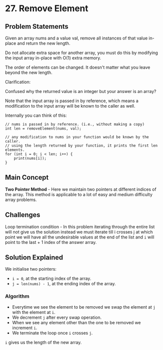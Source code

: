 # 27. Remove Element

## Problem Statements

Given an array nums and a value val, remove all instances of that value in-place and return the new length.

Do not allocate extra space for another array, you must do this by modifying the input array in-place with O(1) extra memory.

The order of elements can be changed. It doesn't matter what you leave beyond the new length.

Clarification:

Confused why the returned value is an integer but your answer is an array?

Note that the input array is passed in by reference, which means a modification to the input array will be known to the caller as well.

Internally you can think of this:

```
// nums is passed in by reference. (i.e., without making a copy)
int len = removeElement(nums, val);

// any modification to nums in your function would be known by the caller.
// using the length returned by your function, it prints the first len elements.
for (int i = 0; i < len; i++) {
    print(nums[i]);
}
```

## Main Concept

**Two Pointer Method** - Here we maintain two pointers at different indices of the array. This method is applicable to a lot of easy and medium difficulty array problems.

## Challenges

Loop termination condition - In this problem iterating through the entire list will not give us the solution instead we must iterate till i crosses j at which point we will have all the undesirable values at the end of the list and `i` will point to the last + 1 index of the answer array.

## Solution Explained

We initialise two pointers:

- `i = 0`, at the starting index of the array.
- `j = len(nums) - 1`, at the ending index of the array.

### Algorithm

- Everytime we see the element to be removed we swap the element at `j` with the element at `i`.
- We decrement `j` after every swap operation.
- When we see any element other than the one to be removed we increment `i`.
- We terminate the loop once `i` crosses `j`.

`i` gives us the length of the new array.
